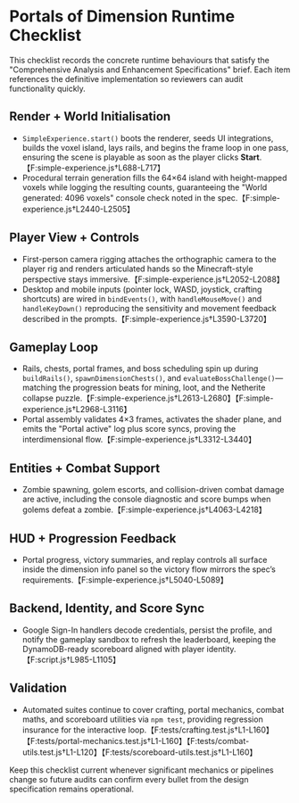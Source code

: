 # Portals of Dimension Runtime Checklist

This checklist records the concrete runtime behaviours that satisfy the "Comprehensive Analysis and Enhancement Specifications" brief. Each item references the definitive implementation so reviewers can audit functionality quickly.

## Render + World Initialisation
- `SimpleExperience.start()` boots the renderer, seeds UI integrations, builds the voxel island, lays rails, and begins the frame loop in one pass, ensuring the scene is playable as soon as the player clicks **Start**.【F:simple-experience.js†L688-L717】
- Procedural terrain generation fills the 64×64 island with height-mapped voxels while logging the resulting counts, guaranteeing the "World generated: 4096 voxels" console check noted in the spec.【F:simple-experience.js†L2440-L2505】

## Player View + Controls
- First-person camera rigging attaches the orthographic camera to the player rig and renders articulated hands so the Minecraft-style perspective stays immersive.【F:simple-experience.js†L2052-L2088】
- Desktop and mobile inputs (pointer lock, WASD, joystick, crafting shortcuts) are wired in `bindEvents()`, with `handleMouseMove()` and `handleKeyDown()` reproducing the sensitivity and movement feedback described in the prompts.【F:simple-experience.js†L3590-L3720】

## Gameplay Loop
- Rails, chests, portal frames, and boss scheduling spin up during `buildRails()`, `spawnDimensionChests()`, and `evaluateBossChallenge()`—matching the progression beats for mining, loot, and the Netherite collapse puzzle.【F:simple-experience.js†L2613-L2680】【F:simple-experience.js†L2968-L3116】
- Portal assembly validates 4×3 frames, activates the shader plane, and emits the "Portal active" log plus score syncs, proving the interdimensional flow.【F:simple-experience.js†L3312-L3440】

## Entities + Combat Support
- Zombie spawning, golem escorts, and collision-driven combat damage are active, including the console diagnostic and score bumps when golems defeat a zombie.【F:simple-experience.js†L4063-L4218】

## HUD + Progression Feedback
- Portal progress, victory summaries, and replay controls all surface inside the dimension info panel so the victory flow mirrors the spec’s requirements.【F:simple-experience.js†L5040-L5089】

## Backend, Identity, and Score Sync
- Google Sign-In handlers decode credentials, persist the profile, and notify the gameplay sandbox to refresh the leaderboard, keeping the DynamoDB-ready scoreboard aligned with player identity.【F:script.js†L985-L1105】

## Validation
- Automated suites continue to cover crafting, portal mechanics, combat maths, and scoreboard utilities via `npm test`, providing regression insurance for the interactive loop.【F:tests/crafting.test.js†L1-L160】【F:tests/portal-mechanics.test.js†L1-L160】【F:tests/combat-utils.test.js†L1-L120】【F:tests/scoreboard-utils.test.js†L1-L160】

Keep this checklist current whenever significant mechanics or pipelines change so future audits can confirm every bullet from the design specification remains operational.
